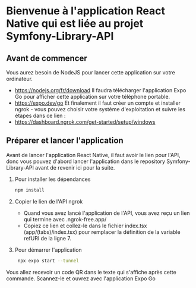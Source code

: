 # Bienvenue à l'application React Native qui est liée au projet Symfony-Library-API

## Avant de commencer

Vous aurez besoin de NodeJS pour lancer cette application sur votre ordinateur.
- https://nodejs.org/fr/download
Il faudra télécharger l'application Expo Go pour afficher cette application sur votre téléphone portable.
- https://expo.dev/go
Et finalement il faut créer un compte et installer ngrok - vous pouvez choisir votre système d'exploitation et suivre les étapes dans ce lien :
- https://dashboard.ngrok.com/get-started/setup/windows


## Préparer et lancer l'application

Avant de lancer l'application React Native, il faut avoir le lien pour l'API, donc vous pouvez d'abord lancer l'application dans le repository Symfony-Library-API avant de revenir ici pour la suite.

1. Pour installer les dépendances

   ```bash
   npm install
   ```

2. Copier le lien de l'API ngrok

   - Quand vous avez lancé l'application de l'API, vous avez reçu un lien qui termine avec .ngrok-free.app/
   - Copiez ce lien et collez-le dans le fichier index.tsx (app/(tabs)/index.tsx) pour remplacer la définition de la variable refURI de la ligne 7.

4. Pour démarrer l'application

   ```bash
    npx expo start --tunnel
   ```

Vous allez recevoir un code QR dans le texte qui s'affiche après cette commande. Scannez-le et ouvrez avec l'application Expo Go
